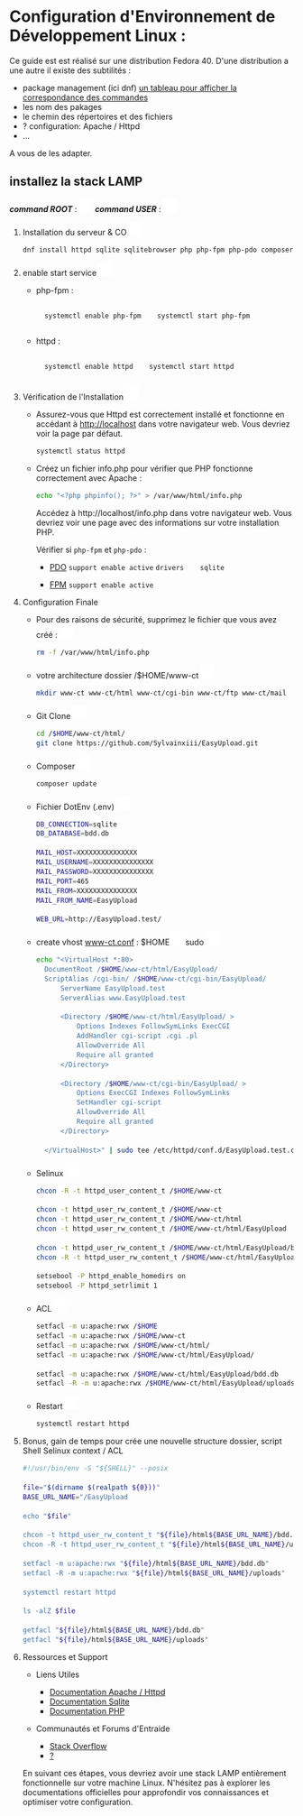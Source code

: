 # Configuration d'Environnement de Développement Linux :

Ce guide est est réalisé sur une distribution Fedora 40.
D'une distribution a une autre il existe des subtilités :

- package management (ici dnf) [un tableau pour afficher la correspondance des commandes](https://wiki.archlinux.org/title/Pacman/Rosetta)
- les nom des pakages
- le chemin des répertoires et des fichiers 
- ? configuration: Apache / Httpd
- ...

A vous de les adapter.

## installez la stack LAMP

***command ROOT*** : ![command ROOT](../../assets/command_red.svg) ***command USER*** : ![command USER](../../assets/command_green.svg)

1. Installation du serveur & CO ![command ROOT](../../assets/command_red.svg)

    ```sh
    dnf install httpd sqlite sqlitebrowser php php-fpm php-pdo composer git
    ```

1. enable start service ![command ROOT](../../assets/command_red.svg)

    * php-fpm : 

      <div style="display: flex; gap: 1em">
      <div>

        ```sh
          systemctl enable php-fpm
        ```
      </div>
      <div>
      
        ```sh
          systemctl start php-fpm
        ```

      </div>
      </div>

    * httpd : 

      <div style="display: flex; gap: 1em">
      <div>

        ```sh
          systemctl enable httpd
        ```
      </div>
      <div>
      
        ```sh
          systemctl start httpd
        ```

      </div>
      </div>

1. Vérification de l'Installation ![command ROOT](../../assets/command_red.svg)

    * Assurez-vous que Httpd est correctement installé et fonctionne en accédant à [http://localhost](http://localhost) dans votre navigateur web. Vous devriez voir la page par défaut.

        ```sh
        systemctl status httpd
        ```

    * Créez un fichier info.php pour vérifier que PHP fonctionne correctement avec Apache :

        ```sh
        echo "<?php phpinfo(); ?>" > /var/www/html/info.php
        ```
 
      Accédez à http://localhost/info.php dans votre navigateur web. Vous devriez voir une page avec des informations sur votre installation PHP.

      Vérifier si `php-fpm` et `php-pdo` : 

      * [PDO](http://localhost/info.php#module_pdo) `support enable active` `drivers	sqlite`

      * [FPM](http://localhost/info.php#module_cgi-fcgi) `support enable active`

1. Configuration Finale

    * Pour des raisons de sécurité, supprimez le fichier que vous avez créé : ![command ROOT](../../assets/command_red.svg)


        ```sh
        rm -f /var/www/html/info.php
        ```

    * votre architecture dossier /$HOME/www-ct ![command USER](../../assets/command_green.svg)

        ```sh
        mkdir www-ct www-ct/html www-ct/cgi-bin www-ct/ftp www-ct/mail
        ```

    * Git Clone ![command USER](../../assets/command_green.svg)

      ```sh
      cd /$HOME/www-ct/html/
      git clone https://github.com/Sylvainxiii/EasyUpload.git
      ```

    * Composer ![command USER](../../assets/command_green.svg)

      ```sh
      composer update
      ```

    * Fichier DotEnv (.env) ![command USER](../../assets/command_green.svg)

      ```sh
      DB_CONNECTION=sqlite
      DB_DATABASE=bdd.db

      MAIL_HOST=XXXXXXXXXXXXXXX
      MAIL_USERNAME=XXXXXXXXXXXXXXX
      MAIL_PASSWORD=XXXXXXXXXXXXXXX
      MAIL_PORT=465
      MAIL_FROM=XXXXXXXXXXXXXXX
      MAIL_FROM_NAME=EasyUpload

      WEB_URL=http://EasyUpload.test/
      ```

    * create vhost www-ct.conf : $HOME![command USER](../../assets/command_green.svg) sudo ![command ROOT](../../assets/command_red.svg)

        ```sh
        echo "<VirtualHost *:80>
          DocumentRoot /$HOME/www-ct/html/EasyUpload/
          ScriptAlias /cgi-bin/ /$HOME/www-ct/cgi-bin/EasyUpload/
              ServerName EasyUpload.test
              ServerAlias www.EasyUpload.test

              <Directory /$HOME/www-ct/html/EasyUpload/ >
                  Options Indexes FollowSymLinks ExecCGI
                  AddHandler cgi-script .cgi .pl
                  AllowOverride All
                  Require all granted
              </Directory>

              <Directory /$HOME/www-ct/cgi-bin/EasyUpload/ >
                  Options ExecCGI Indexes FollowSymLinks
                  SetHandler cgi-script
                  AllowOverride All
                  Require all granted
              </Directory>

          </VirtualHost>" | sudo tee /etc/httpd/conf.d/EasyUpload.test.conf

        ```

    * Selinux ![command ROOT](../../assets/command_red.svg)

      ```sh
      chcon -R -t httpd_user_content_t /$HOME/www-ct

      chcon -t httpd_user_rw_content_t /$HOME/www-ct
      chcon -t httpd_user_rw_content_t /$HOME/www-ct/html
      chcon -t httpd_user_rw_content_t /$HOME/www-ct/html/EasyUpload

      chcon -t httpd_user_rw_content_t /$HOME/www-ct/html/EasyUpload/bdd.db
      chcon -R -t httpd_user_rw_content_t /$HOME/www-ct/html/EasyUpload/uploads
      
      setsebool -P httpd_enable_homedirs on
      setsebool -P httpd_setrlimit 1
      ```

    * ACL ![command USER](../../assets/command_green.svg)

      ```sh
      setfacl -m u:apache:rwx /$HOME
      setfacl -m u:apache:rwx /$HOME/www-ct
      setfacl -m u:apache:rwx /$HOME/www-ct/html/
      setfacl -m u:apache:rwx /$HOME/www-ct/html/EasyUpload/

      setfacl -m u:apache:rwx /$HOME/www-ct/html/EasyUpload/bdd.db
      setfacl -R -m u:apache:rwx /$HOME/www-ct/html/EasyUpload/uploads
      ```

    * Restart ![command ROOT](../../assets/command_red.svg)

      ```sh
      systemctl restart httpd
      ```

1. Bonus, gain de temps pour crée une nouvelle structure dossier, script Shell Selinux context / ACL

    ```sh
    #!/usr/bin/env -S "${SHELL}" --posix

    file="$(dirname $(realpath ${0}))"
    BASE_URL_NAME="/EasyUpload

    echo "$file"

    chcon -t httpd_user_rw_content_t "${file}/html${BASE_URL_NAME}/bdd.db"
    chcon -R -t httpd_user_rw_content_t "${file}/html${BASE_URL_NAME}/uploads"

    setfacl -m u:apache:rwx "${file}/html${BASE_URL_NAME}/bdd.db"
    setfacl -R -m u:apache:rwx "${file}/html${BASE_URL_NAME}/uploads"

    systemctl restart httpd

    ls -alZ $file

    getfacl "${file}/html${BASE_URL_NAME}/bdd.db"
    getfacl "${file}/html${BASE_URL_NAME}/uploads"
    ```

1. Ressources et Support
    * Liens Utiles
      * [Documentation Apache / Httpd](https://httpd.apache.org/docs/)
      * [Documentation Sqlite](https://sqlite.org/docs.html)
      * [Documentation PHP](https://www.php.net/docs.php)

    * Communautés et Forums d'Entraide
      * [Stack Overflow](https://stackoverflow.com/)
      * [?](#)

    En suivant ces étapes, vous devriez avoir une stack LAMP entièrement fonctionnelle sur votre machine Linux. N'hésitez pas à explorer les documentations officielles pour approfondir vos connaissances et optimiser votre configuration.
